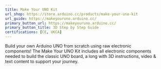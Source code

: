 ```yaml
---
title: Make Your UNO Kit
url_shop: https://store.arduino.cc/products/make-your-uno-kit
url_guide: https://makeyouruno.arduino.cc/
primary_button_url: https://makeyouruno.arduino.cc/
primary_button_title: 3D Step by Step Guide
certifications: [CE, UKCA]
---
```


Build your own Arduino UNO from scratch using raw electronic components! The Make Your UNO Kit includes all electronic components needed to build the classic UNO board, a long with 3D instructions, video & text content to support your journey.